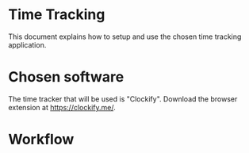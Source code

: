 # Time Tracking
This document explains how to setup and use the chosen time tracking application.

# Chosen software
The time tracker that will be used is "Clockify". Download the browser extension at https://clockify.me/.

# Workflow
